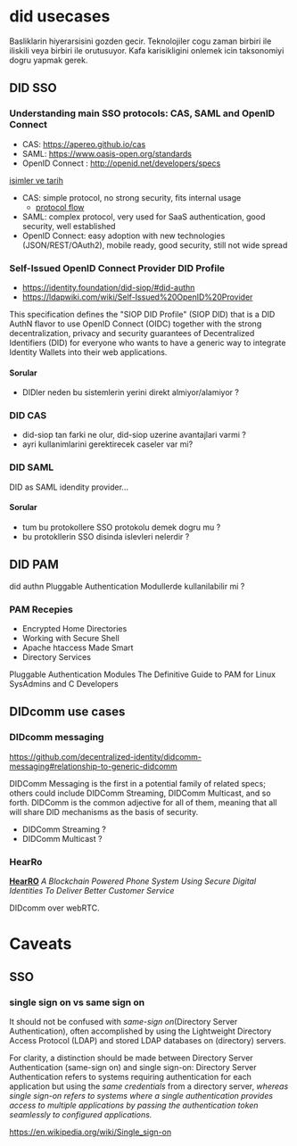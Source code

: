 # did usecases

Basliklarin hiyerarsisini gozden gecir. Teknolojiler cogu zaman birbiri ile iliskili veya birbiri ile orutusuyor. Kafa karisikligini onlemek icin taksonomiyi dogru yapmak gerek.

## DID SSO

### Understanding main SSO protocols: CAS, SAML and OpenID Connect
- CAS: https://apereo.github.io/cas
- SAML: https://www.oasis-open.org/standards
- OpenID Connect : http://openid.net/developers/specs

[isimler ve tarih](https://ldapcon.org/2017/wp-content/uploads/2017/08/16_Cl%C3%A9ment-Oudot_PRE_LDAPCon2017_SSO-1.pdf)

- CAS: simple protocol, no strong security, fits internal
usage
    - [protocol flow](https://apereo.github.io/cas/4.2.x/images/cas_flow_diagram.png)
- SAML: complex protocol, very used for SaaS
authentication, good security, well established
- OpenID Connect: easy adoption with new technologies
(JSON/REST/OAuth2), mobile ready, good security, still
not wide spread

### Self-Issued OpenID Connect Provider DID Profile
- https://identity.foundation/did-siop/#did-authn
- https://ldapwiki.com/wiki/Self-Issued%20OpenID%20Provider

This specification defines the "SIOP DID Profile" (SIOP DID) that is a DID AuthN flavor to use OpenID Connect (OIDC) together with the strong decentralization, privacy and security guarantees of Decentralized Identifiers (DID) for everyone who wants to have a generic way to integrate Identity Wallets into their web applications.

#### Sorular

- DIDler neden bu sistemlerin yerini direkt almiyor/alamiyor ?

### DID CAS

- did-siop tan farki ne olur, did-siop uzerine avantajlari varmi ?
- ayri kullanimlarini gerektirecek caseler var mi?

### DID SAML

DID as SAML idendity provider...

#### Sorular

- tum bu protokollere SSO protokolu demek dogru mu ?
- bu protokllerin SSO disinda islevleri nelerdir ?

## DID PAM

did authn Pluggable Authentication Modullerde kullanilabilir mi ?

### PAM Recepies
- Encrypted Home Directories
- Working with Secure Shell
- Apache htaccess Made Smart
- Directory Services

Pluggable Authentication Modules
The Definitive Guide to PAM for Linux SysAdmins and
C Developers 


## DIDcomm use cases

### DIDcomm messaging
https://github.com/decentralized-identity/didcomm-messaging#relationship-to-generic-didcomm

DIDComm Messaging is the first in a potential family of related specs; others could include DIDComm Streaming, DIDComm Multicast, and so forth. DIDComm is the common adjective for all of them, meaning that all will share DID mechanisms as the basis of security.

- DIDComm Streaming ?
- DIDComm Multicast ?

### HearRo
**[HearRO](https://www.hearro.com/)** *A Blockchain Powered Phone System Using Secure Digital Identities To Deliver Better Customer Service*

DIDcomm over webRTC. 

# Caveats

## SSO

### single sign on vs same sign on
It should not be confused with *same-sign on*(Directory Server Authentication), often accomplished by using the Lightweight Directory Access Protocol (LDAP) and stored LDAP databases on (directory) servers.

For clarity, a distinction should be made between Directory Server Authentication (same-sign on) and single sign-on: Directory Server Authentication refers to systems requiring authentication for each application but using the *same credentials* from a directory server, *whereas single sign-on refers to systems where a single authentication provides access to multiple applications by passing the authentication token seamlessly to configured applications.*

https://en.wikipedia.org/wiki/Single_sign-on

